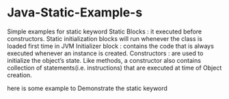 # Java-Static-Example-s
Simple examples for static keyword
Static Blocks : it executed before constructors. Static initialization blocks will run whenever the class is loaded first time in JVM
Initializer block : contains the code that is always executed whenever an instance is created.
Constructors : are used to initialize the object’s state. Like methods, a constructor also contains collection of statements(i.e. instructions) that are executed at time of Object creation.


here is some example to Demonstrate the static keyword
